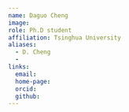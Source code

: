 ```yaml
---
name: Daguo Cheng
image: 
role: Ph.D student
affiliation: Tsinghua University
aliases:
  - D. Cheng
  - 
links:
  email: 
  home-page: 
  orcid: 
  github: 
---
```


